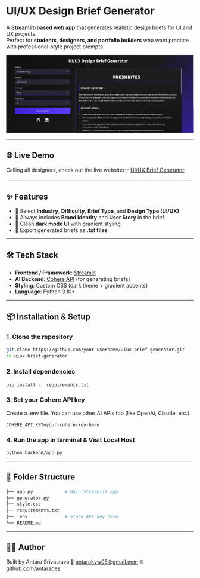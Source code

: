 # UI/UX Design Brief Generator

A **Streamlit-based web app** that generates realistic design briefs for UI and UX projects.  
Perfect for **students, designers, and portfolio builders** who want practice with professional-style project prompts.

![App Screenshot](screenshot.png)

---
## 🌐 Live Demo  
Calling all designers, check out the live website👉 [UI/UX Brief Generator](https://ui-ux-design-brief-generator.streamlit.app/)

---

## ✨ Features
- 🔹 Select **Industry**, **Difficulty**, **Brief Type**, and **Design Type (UI/UX)**  
- 🔹 Always includes **Brand Identity** and **User Story** in the brief  
- 🔹 Clean **dark mode UI** with gradient styling  
- 🔹 Export generated briefs as **.txt files**   

---

## 🛠️ Tech Stack
- **Frontend / Framework**: [Streamlit](https://streamlit.io)  
- **AI Backend**: [Cohere API](https://cohere.com) (for generating briefs)  
- **Styling**: Custom CSS (dark theme + gradient accents)  
- **Language**: Python 3.10+  

---

## 📦 Installation & Setup

### 1. **Clone the repository**
   ```bash
   git clone https://github.com/your-username/uiux-brief-generator.git
   cd uiux-brief-generator
```

### 2. Install dependencies

```bash
pip install -r requirements.txt
```

### 3. Set your Cohere API key

Create a .env file. You can use other AI APIs too (like OpenAi, Claude, etc.) 
```env
COHERE_API_KEY=your-cohere-key-here
```

### 4. Run the app in terminal & Visit Local Host

```bash
python backend/app.py
```

---

## 📂 Folder Structure
```bash
├── app.py            # Main Streamlit app
├── generator.py      
├── style.css
├── requirements.txt
├── .env              # Store API key here
└── README.md
```
---

## 🙋‍♀️ Author
Built by Antara Srivastava
📧 antarakyw05@gmail.com
🌐 github.com/antarades
